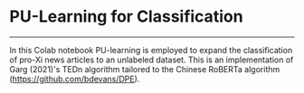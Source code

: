 # PU-Learning for Classification
---

In this Colab notebook PU-learning is employed to expand the classification of pro-Xi news articles to an unlabeled dataset. This is an implementation of Garg (2021)'s TEDn algorithm tailored to the Chinese RoBERTa algorithm (https://github.com/bdevans/DPE). 
